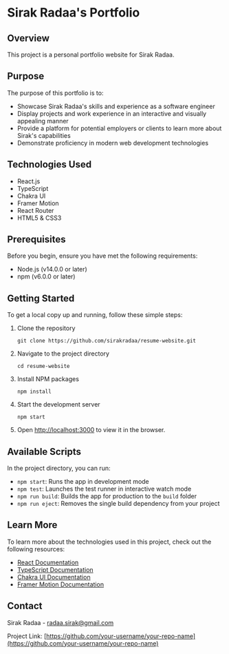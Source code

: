 # Sirak Radaa's Portfolio

## Overview

This project is a personal portfolio website for Sirak Radaa.

## Purpose

The purpose of this portfolio is to:

- Showcase Sirak Radaa's skills and experience as a software engineer
- Display projects and work experience in an interactive and visually appealing manner
- Provide a platform for potential employers or clients to learn more about Sirak's capabilities
- Demonstrate proficiency in modern web development technologies

## Technologies Used

- React.js
- TypeScript
- Chakra UI
- Framer Motion
- React Router
- HTML5 & CSS3

## Prerequisites

Before you begin, ensure you have met the following requirements:

- Node.js (v14.0.0 or later)
- npm (v6.0.0 or later)

## Getting Started

To get a local copy up and running, follow these simple steps:

1. Clone the repository

   ```
   git clone https://github.com/sirakradaa/resume-website.git
   ```

2. Navigate to the project directory

   ```
   cd resume-website
   ```

3. Install NPM packages

   ```
   npm install
   ```

4. Start the development server

   ```
   npm start
   ```

5. Open [http://localhost:3000](http://localhost:3000) to view it in the browser.

## Available Scripts

In the project directory, you can run:

- `npm start`: Runs the app in development mode
- `npm test`: Launches the test runner in interactive watch mode
- `npm run build`: Builds the app for production to the `build` folder
- `npm run eject`: Removes the single build dependency from your project

## Learn More

To learn more about the technologies used in this project, check out the following resources:

- [React Documentation](https://reactjs.org/)
- [TypeScript Documentation](https://www.typescriptlang.org/)
- [Chakra UI Documentation](https://chakra-ui.com/)
- [Framer Motion Documentation](https://www.framer.com/motion/)

## Contact

Sirak Radaa - radaa.sirak@gmail.com

Project Link: [https://github.com/your-username/your-repo-name](https://github.com/your-username/your-repo-name)
